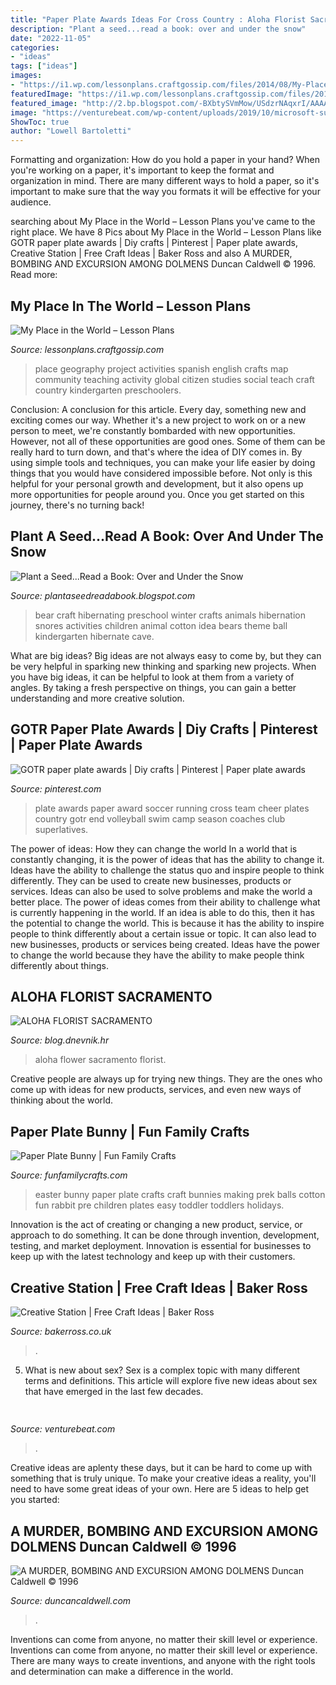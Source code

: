 ```yaml
---
title: "Paper Plate Awards Ideas For Cross Country : Aloha Florist Sacramento"
description: "Plant a seed...read a book: over and under the snow"
date: "2022-11-05"
categories:
- "ideas"
tags: ["ideas"]
images:
- "https://i1.wp.com/lessonplans.craftgossip.com/files/2014/08/My-Place-in-the-World.jpg?fit=600%2C446"
featuredImage: "https://i1.wp.com/lessonplans.craftgossip.com/files/2014/08/My-Place-in-the-World.jpg?fit=600%2C446"
featured_image: "http://2.bp.blogspot.com/-BXbtySVmMow/USdzrNAqxrI/AAAAAAAAAlY/m8wyxCoqeGE/s1600/Winter-Hibernating-Bear-Craft-For-Kids-copy.jpeg"
image: "https://venturebeat.com/wp-content/uploads/2019/10/microsoft-surface-event-surface-pro-x-2.jpg?w=800"
ShowToc: true
author: "Lowell Bartoletti"
---
```



Formatting and organization: How do you hold a paper in your hand?
When you're working on a paper, it's important to keep the format and organization in mind. There are many different ways to hold a paper, so it's important to make sure that the way you formats it will be effective for your audience.

	

		
searching about My Place in the World – Lesson Plans you've came to the right place. We have 8 Pics about My Place in the World – Lesson Plans like GOTR paper plate awards | Diy crafts | Pinterest | Paper plate awards, Creative Station | Free Craft Ideas | Baker Ross and also A MURDER, BOMBING AND EXCURSION AMONG DOLMENS Duncan Caldwell © 1996. Read more:
		
    
## My Place In The World – Lesson Plans

<img loading=lazy src="https://i1.wp.com/lessonplans.craftgossip.com/files/2014/08/My-Place-in-the-World.jpg?fit=600%2C446" onerror="this.onerror=null;this.src='https://tse2.mm.bing.net/th?id=OIP.X8UHBEIXb1zzxZm62i22aAHaFg&amp;pid=15.1';" alt="My Place in the World – Lesson Plans">

_Source: lessonplans.craftgossip.com_

>place geography project activities spanish english crafts map community teaching activity global citizen studies social teach craft country kindergarten preschoolers. 

	

Conclusion: A conclusion for this article.
Every day, something new and exciting comes our way. Whether it's a new project to work on or a new person to meet, we're constantly bombarded with new opportunities. However, not all of these opportunities are good ones. Some of them can be really hard to turn down, and that's where the idea of DIY comes in.
By using simple tools and techniques, you can make your life easier by doing things that you would have considered impossible before. Not only is this helpful for your personal growth and development, but it also opens up more opportunities for people around you. Once you get started on this journey, there's no turning back!

    
## Plant A Seed...Read A Book: Over And Under The Snow

<img loading=lazy src="http://2.bp.blogspot.com/-BXbtySVmMow/USdzrNAqxrI/AAAAAAAAAlY/m8wyxCoqeGE/s1600/Winter-Hibernating-Bear-Craft-For-Kids-copy.jpeg" onerror="this.onerror=null;this.src='https://tse1.mm.bing.net/th?id=OIP.J8d-WjNq24NWWFIqOWL1ngAAAA&amp;pid=15.1';" alt="Plant a Seed...Read a Book: Over and Under the Snow">

_Source: plantaseedreadabook.blogspot.com_

>bear craft hibernating preschool winter crafts animals hibernation snores activities children animal cotton idea bears theme ball kindergarten hibernate cave. 

	

What are big ideas?
Big ideas are not always easy to come by, but they can be very helpful in sparking new thinking and sparking new projects. When you have big ideas, it can be helpful to look at them from a variety of angles. By taking a fresh perspective on things, you can gain a better understanding and more creative solution.

    
## GOTR Paper Plate Awards | Diy Crafts | Pinterest | Paper Plate Awards

<img loading=lazy src="https://s-media-cache-ak0.pinimg.com/originals/4a/f5/a1/4af5a15da2f9435e6ee61f67c7f7e85e.jpg" onerror="this.onerror=null;this.src='https://tse3.mm.bing.net/th?id=OIP.CWQIqENrBF2Ax1V_zBgSmwHaJ4&amp;pid=15.1';" alt="GOTR paper plate awards | Diy crafts | Pinterest | Paper plate awards">

_Source: pinterest.com_

>plate awards paper award soccer running cross team cheer plates country gotr end volleyball swim camp season coaches club superlatives. 

	

The power of ideas: How they can change the world
In a world that is constantly changing, it is the power of ideas that has the ability to change it. Ideas have the ability to challenge the status quo and inspire people to think differently. They can be used to create new businesses, products or services. Ideas can also be used to solve problems and make the world a better place.
The power of ideas comes from their ability to challenge what is currently happening in the world. If an idea is able to do this, then it has the potential to change the world. This is because it has the ability to inspire people to think differently about a certain issue or topic. It can also lead to new businesses, products or services being created. Ideas have the power to change the world because they have the ability to make people think differently about things.

    
## ALOHA FLORIST SACRAMENTO

<img loading=lazy src="http://bit.ly/rpxBqs" onerror="this.onerror=null;this.src='https://tse1.mm.bing.net/th?id=OIP.l8eS8OxW2X1i-x4HYYWk5AHaFS&amp;pid=15.1';" alt="ALOHA FLORIST SACRAMENTO">

_Source: blog.dnevnik.hr_

>aloha flower sacramento florist. 

	

Creative people are always up for trying new things. They are the ones who come up with ideas for new products, services, and even new ways of thinking about the world.

    
## Paper Plate Bunny | Fun Family Crafts

<img loading=lazy src="https://funfamilycrafts.com/wp-content/uploads/2014/04/Paper-plate-bunny8.jpg" onerror="this.onerror=null;this.src='https://tse3.mm.bing.net/th?id=OIP.nCRg2A2oc0KuLuZirb1HwgHaHa&amp;pid=15.1';" alt="Paper Plate Bunny | Fun Family Crafts">

_Source: funfamilycrafts.com_

>easter bunny paper plate crafts craft bunnies making prek balls cotton fun rabbit pre children plates easy toddler toddlers holidays. 

	

Innovation is the act of creating or changing a new product, service, or approach to do something. It can be done through invention, development, testing, and market deployment. Innovation is essential for businesses to keep up with the latest technology and keep up with their customers.

    
## Creative Station | Free Craft Ideas | Baker Ross

<img loading=lazy src="https://www.bakerross.co.uk/craft-ideas/wp-content/uploads/2020/08/K643-Paper-Plate-Vegetable-Basket-copy.jpg" onerror="this.onerror=null;this.src='https://tse2.mm.bing.net/th?id=OIP.hJt83gZe3eOdxxmoeKgbeAHaHa&amp;pid=15.1';" alt="Creative Station | Free Craft Ideas | Baker Ross">

_Source: bakerross.co.uk_

>. 

	

5. What is new about sex?
Sex is a complex topic with many different terms and definitions. This article will explore five new ideas about sex that have emerged in the last few decades.

    
## 

<img loading=lazy src="https://venturebeat.com/wp-content/uploads/2019/10/microsoft-surface-event-surface-pro-x-2.jpg?w=800" onerror="this.onerror=null;this.src='https://tse3.mm.bing.net/th?id=OIP.auKKqXzFbuA7K3bnIy22SgHaD6&amp;pid=15.1';" alt="">

_Source: venturebeat.com_

>. 

	

Creative ideas are aplenty these days, but it can be hard to come up with something that is truly unique. To make your creative ideas a reality, you'll need to have some great ideas of your own. Here are 5 ideas to help get you started: 

    
## A MURDER, BOMBING AND EXCURSION AMONG DOLMENS Duncan Caldwell © 1996

<img loading=lazy src="https://www.duncancaldwell.com/Site/A_Murder,_Bombing_%26_Trip_to_Dolmens_files/droppedImage.jpg" onerror="this.onerror=null;this.src='https://tse2.mm.bing.net/th?id=OIP.rvgQHn-N4YESoZvZe1uw_gHaEq&amp;pid=15.1';" alt="A MURDER, BOMBING AND EXCURSION AMONG DOLMENS Duncan Caldwell © 1996">

_Source: duncancaldwell.com_

>. 

	

Inventions can come from anyone, no matter their skill level or experience.
Inventions can come from anyone, no matter their skill level or experience. There are many ways to create inventions, and anyone with the right tools and determination can make a difference in the world.


